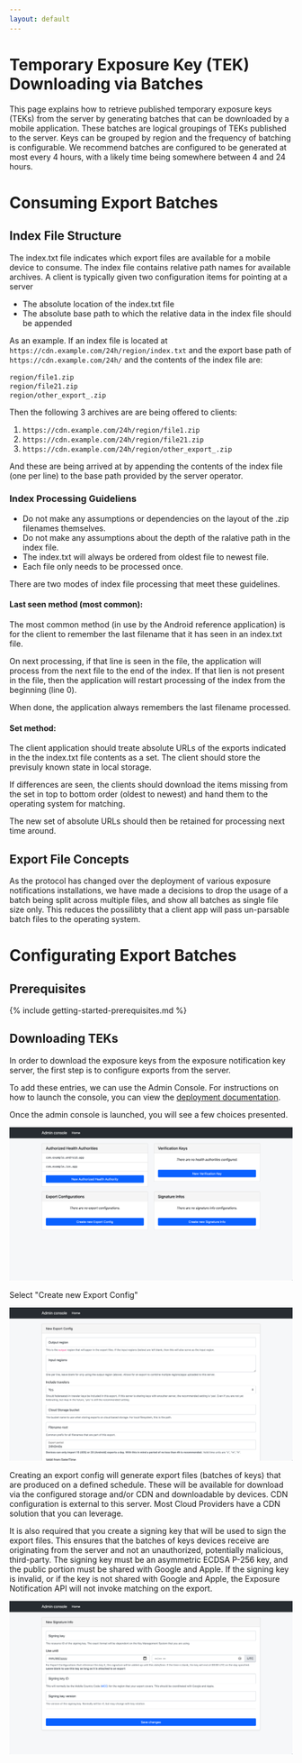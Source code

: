 ```yaml
---
layout: default
---
```


# Temporary Exposure Key (TEK) Downloading via Batches

This page explains how to retrieve published temporary exposure keys (TEKs)
from the server by generating batches that can be downloaded by a mobile
application. These batches are logical groupings of TEKs published to the
server. Keys can be grouped by region and the frequency of batching is
configurable. We recommend batches are configured to be generated at most every
4 hours, with a likely time being somewhere between 4 and 24 hours.

# Consuming Export Batches

## Index File Structure

The index.txt file indicates which export files are available for a mobile device
to consume. The index file contains relative path names for available archives.
A client is typically given two configuration items for pointing at a server

* The absolute location of the index.txt file
* The absolute base path to which the relative data in the index file should be appended

As an example. If an index file is located at `https://cdn.example.com/24h/region/index.txt`
and the export base path of `https://cdn.example.com/24h/` and the contents of the index
file are:

```
region/file1.zip
region/file21.zip
region/other_export_.zip
```

Then the following 3 archives are are being offered to clients:

1. `https://cdn.example.com/24h/region/file1.zip`
1. `https://cdn.example.com/24h/region/file21.zip`
1. `https://cdn.example.com/24h/region/other_export_.zip`

And these are being arrived at by appending the contents of the index file (one per line)
to the base path provided by the server operator.

### Index Processing Guideliens

* Do not make any assumptions or dependencies on the layout of the .zip filenames themselves.
* Do not make any assumptions about the depth of the ralative path in the index file. 
* The index.txt will always be ordered from oldest file to newest file.
* Each file only needs to be processed once.

There are two modes of index file processing that meet these guidelines.

#### Last seen method (most common):

The most common method (in use by the Android reference application) is for the client
to remember the last filename that it has seen in an index.txt file.

On next processing, if that line is seen in the file, the application will process
from the next file to the end of the index. If that lien is not present in the file,
then the application will restart processing of the index from the beginning (line 0).

When done, the application always remembers the last filename processed.

#### Set method:

The client application should treate absolute URLs of the exports indicated in the the
index.txt file contents as a set. The client should store the previsuly known state in
local storage.

If differences are seen, the clients should download the items missing from the set in top
to bottom order (oldest to newest) and hand them to the operating system for matching.

The new set of absolute URLs should then be retained for processing next time around.

## Export File Concepts

As the protocol has changed over the deployment of various exposure notifications
installations, we have made a decisions to drop the usage of a batch
being split across multiple files, and show all batches as single file size only.
This reduces the possilibty that a client app will pass un-parsable batch files
to the operating system.

# Configurating Export Batches

## Prerequisites

{% include getting-started-prerequisites.md %}

## Downloading TEKs

In order to download the exposure keys from the exposure notification key server, the first
step is to configure exports from the server.

To add these entries, we can use the Admin Console. For instructions on how to
launch the console, you can view the
[deployment documentation](deploying#configuring-the-server).

Once the admin console is launched, you will see a few choices presented.

![](../images/admin_console_landing.png)

Select "Create new Export Config"

![](../images/admin_console_create_new_export_config.png)

Creating an export config will generate export files (batches of keys) that are produced on a
defined schedule. These will be available for download via the configured
storage and/or CDN and downloadable by devices. CDN configuration is external
to this server. Most Cloud Providers have a CDN solution that you can leverage.

It is also required that you create a signing key that will be used to sign
the export files. This ensures that the batches of keys devices receive are
originating from the server and not an unauthorized, potentially malicious,
third-party. The signing key must be an asymmetric ECDSA P-256 key, and the
public portion must be shared with Google and Apple. If the
signing key is invalid, or if the key is not shared with Google and Apple, the
Exposure Notification API will not invoke matching on the export.

![](../images/admin_console_create_new_signature_info.png)
